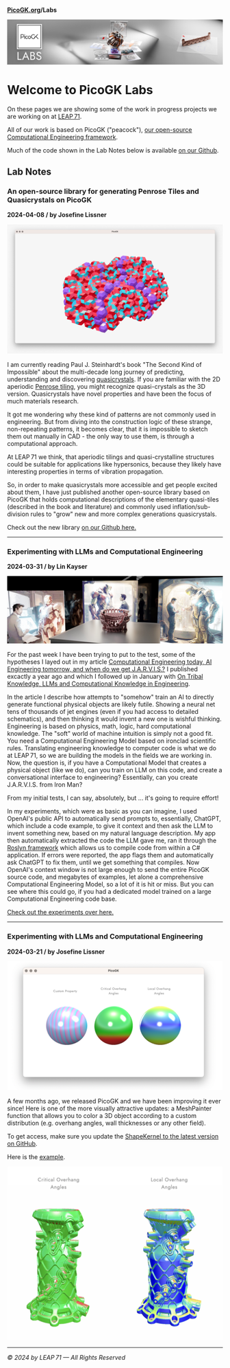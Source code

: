 **[PicoGK.org](https://picogk.org)/Labs**

![PicoGK_Labs](PicoGK_Labs.jpg)

# Welcome to PicoGK Labs

On these pages we are showing some of the work in progress projects we are working on at [LEAP 71](https://leap71.com).

All of our work is based on PicoGK ("peacock"), [our open-source Computational Engineering framework](https://github.com/leap71/PicoGK). 

Much of the code shown in the Lab Notes below is available [on our Github](https://github.com/leap71).

## Lab Notes

### An open-source library for generating Penrose Tiles and Quasicrystals on PicoGK

**2024-04-08 / by Josefine Lissner**

![2024-04_QuasiCrystals](assets/2024-04_QuasiCrystals.jpeg)

I am currently reading Paul J. Steinhardt's book "The Second Kind of Impossible" about the multi-decade long journey of predicting, understanding and discovering [quasicrystals](https://en.wikipedia.org/wiki/Quasicrystal). If you are familiar with the 2D aperiodic [Penrose tiling](https://en.wikipedia.org/wiki/Penrose_tiling), you might recognize quasi-crystals as the 3D version. Quasicrystals have novel properties and have been the focus of much materials research.

It got me wondering why these kind of patterns are not commonly used in engineering. But from diving into the construction logic of these strange, non-repeating patterns, it becomes clear, that it is impossible to sketch them out manually in CAD - the only way to use them, is through a computational approach.

At LEAP 71 we think, that aperiodic tilings and quasi-crystalline structures could be suitable for applications like hypersonics, because they likely have interesting properties in terms of vibration propagation.

So, in order to make quasicrystals more accessible and get people excited about them, I have just published another open-source library based on PicoGK that holds computational descriptions of the elementary quasi-tiles (described in the book and literature) and commonly used inflation/sub-division rules to "grow" new and more complex generations quasicrystals.

Check out the new library [on our Github here.](https://github.com/leap71/LEAP71_QuasiCrystals)

------

### Experimenting with LLMs and Computational Engineering

**2024-03-31 / by Lin Kayser**

![jvis](2024-03-31-Lin/jvis.jpeg)

For the past week I have been trying to put to the test, some of the hypotheses I layed out in my article [Computational Engineering today, AI Engineering tomorrow, and when do we get J.A.R.V.I.S.?](https://jlk.ae/2023/03/29/computational-engineering-today-ai-engineering-tomorrow-and-when-do-we-get-j-a-r-v-i-s/) I published excactly a year ago and which I followed up in January with [On Tribal Knowledge, LLMs and Computational Knowledge in Engineering](https://jlk.ae/2024/01/01/on-tribal-knowledge-llms-and-computational-knowledge-in-engineering/).

In the article I describe how attempts to "somehow" train an AI to directly generate functional physical objects are likely futile. Showing a neural net tens of thousands of jet engines (even if you had access to detailed schematics), and then thinking it would invent a new one is wishful thinking. Engineering is based on physics, math, logic, hard computational knowledge. The "soft" world of machine intuition is simply not a good fit. You need a Computational Engineering Model based on ironclad scientific rules. Translating engineering knowledge to computer code is what we do at LEAP 71, so we are building the models in the fields we are working in. Now, the question is, if you have a Computational Model that creates a physical object (like we do), can you train on LLM on this code, and create a conversational interface to engineering? Essentially, can you create J.A.R.V.I.S. from Iron Man? 

From my initial tests, I can say, absolutely, but ... it's going to require effort!

In my experiments, which were as basic as you can imagine, I used OpenAI's public API to automatically send prompts to, essentially, ChatGPT, which include a code example, to give it context and then ask the LLM to invent something new, based on my natural language description. My app then automatically extracted the code the LLM gave me, ran it through the [Roslyn framework](https://en.wikipedia.org/wiki/Roslyn_(compiler)) which allows us to compile code from within a C# application. If errors were reported, the app flags them and automatically ask ChatGPT to fix them, until we get something that compiles. Now OpenAI's context window is not large enough to send the entire PicoGK source code, and megabytes of examples, let alone a comprehensive Computational Engineering Model, so a lot of it is hit or miss. But you can see where this could go, if you had a dedicated model trained on a large Computational Engineering code base. 

[Check out the experiments over here.](2024-03-31-Lin/README.md#setup)

------

### Experimenting with LLMs and Computational Engineering

**2024-03-21 / by Josefine Lissner**

![2024-03_ColoredMeshes_1](assets/2024-03_ColoredMeshes_1.png)

A few months ago, we released PicoGK and we have been improving it ever since! Here is one of the more visually attractive updates: a MeshPainter function that allows you to color a 3D object according to a custom distribution (e.g. overhang angles, wall thicknesses or any other field). 

To get access, make sure you update the [ShapeKernel to the latest version on GitHub](https://github.com/leap71/LEAP71_ShapeKernel).

Here is the [example](https://github.com/leap71/PicoGK/discussions/22).

![2023-03_ColoredMeshes_2](assets/2023-03_ColoredMeshes_2.png)

------

*© 2024 by LEAP 71 — All Rights Reserved*
